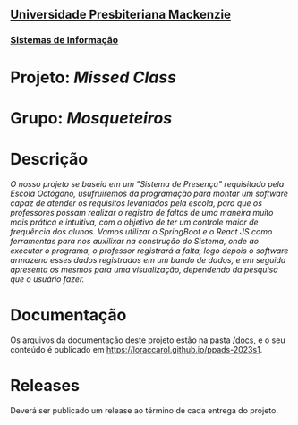 <h2><a href= "https://www.mackenzie.br">Universidade Presbiteriana Mackenzie</a></h2>
<h3><a href= "https://www.mackenzie.br/graduacao/sao-paulo-higienopolis/sistemas-de-informacao">Sistemas de Informação</a></h3>

# Projeto: *Missed Class*

# Grupo: *Mosqueteiros*

# Descrição

*O nosso projeto se baseia em um "Sistema de Presença" requisitado pela Escola Octógono, usufruiremos da programação para montar um software capaz de atender os requisitos levantados pela escola, para que os professores possam realizar o registro de faltas de uma maneira muito mais prática e intuitiva, com o objetivo de ter um controle maior de frequência dos alunos. Vamos utilizar o SpringBoot e o React JS como ferramentas para nos auxilixar na construção do Sistema, onde ao executar o programa, o professor registrará a falta, logo depois o software armazena esses dados registrados em um bando de dados, e em seguida apresenta os mesmos para uma visualização, dependendo da pesquisa que o usuário fazer.*

# Documentação

Os arquivos da documentação deste projeto estão na pasta [/docs](/docs), e o seu conteúdo é publicado em https://loraccarol.github.io/ppads-2023s1.

# Releases

Deverá ser publicado um release ao término de cada entrega do projeto.
